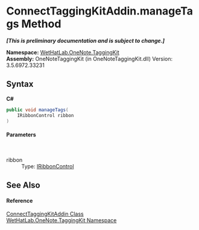 # ConnectTaggingKitAddin.manageTags Method 
 _**\[This is preliminary documentation and is subject to change.\]**_

**Namespace:**&nbsp;<a href="4e00c8ac-fc03-0e6d-d2fd-b2c7565a9aa0">WetHatLab.OneNote.TaggingKit</a><br />**Assembly:**&nbsp;OneNoteTaggingKit (in OneNoteTaggingKit.dll) Version: 3.5.6972.33231

## Syntax

**C#**<br />
``` C#
public void manageTags(
	IRibbonControl ribbon
)
```


#### Parameters
&nbsp;<dl><dt>ribbon</dt><dd>Type: <a href="http://msdn2.microsoft.com/en-us/library/ff577287" target="_blank">IRibbonControl</a><br /></dd></dl>

## See Also


#### Reference
<a href="c2bfb19f-308d-c12b-8fc8-09d0f526a39e">ConnectTaggingKitAddin Class</a><br /><a href="4e00c8ac-fc03-0e6d-d2fd-b2c7565a9aa0">WetHatLab.OneNote.TaggingKit Namespace</a><br />